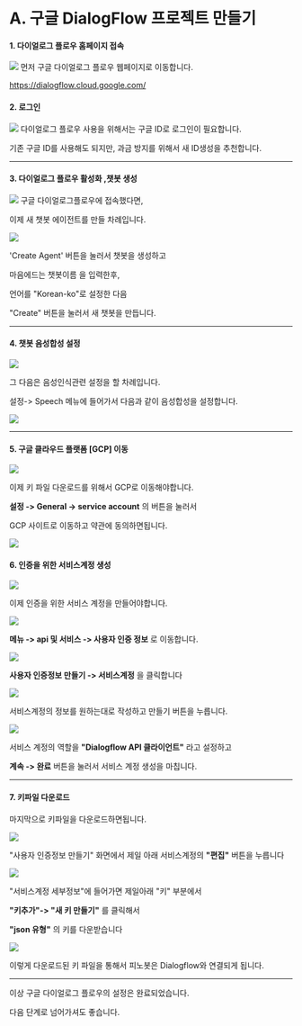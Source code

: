 # A. 구글 DialogFlow 프로젝트 만들기

#### 1. 다이얼로그 플로우 홈페이지 접속 
![](/_static/manual/GCP/1_dialogflow_enter.gif)
먼저 구글 다이얼로그 플로우 웹페이지로 이동합니다.

https://dialogflow.cloud.google.com/


#### 2. 로그인
![](/_static/manual/GCP/2_make_Google_ID.gif)
다이얼로그 플로우 사용을 위해서는 구글 ID로 로그인이 필요합니다. 

기존 구글 ID를 사용해도 되지만, 과금 방지를 위해서 새 ID생성을 추천합니다.

----


#### 3. 다이얼로그 플로우 활성화 ,챗봇 생성 
![](/_static/manual/GCP/3_make_Agent.gif)
구글 다이얼로그플로우에 접속했다면, 

이제 새 챗봇 에이전트를 만들 차례입니다. 


![](/_static/manual/GCP/3_make_Agent.png)

'Create Agent' 버튼을 눌러서 챗봇을 생성하고

마음에드는 챗봇이름 을 입력한후,

언어를 "Korean-ko"로 설정한 다음 

"Create" 버튼을 눌러서 새 챗봇을 만듭니다.

------


#### 4. 챗봇 음성합성 설정 

![](/_static/manual/GCP/4_set_tts.gif)

그 다음은 음성인식관련 설정을 할 차례입니다. 

설정-> Speech 메뉴에 들어가서 다음과 같이 음성합성을 설정합니다. 

![](/_static/manual/GCP/4_set_tts.png)

------

#### 5. 구글 클라우드 플랫폼 [GCP] 이동 

![](/_static/manual/GCP/6_GCP_ENTER.gif)

이제 키 파일 다운로드를 위해서 GCP로 이동해야합니다. 

**설정 -> General -> service account** 의 버튼을 눌러서 

 GCP 사이트로 이동하고 약관에 동의하면됩니다.

![](/_static/manual/GCP/6_GCP_ENTER.png)

#### 6. 인증을 위한 서비스계정 생성 

![](/_static/manual/GCP/7_Make_service_Agent.gif)

이제 인증을 위한 서비스 계정을 만들어야합니다.

![](/_static/manual/GCP/7_Make_service_Agent_1.png)

**메뉴 -> api 및 서비스 -> 사용자 인증 정보** 로 이동합니다.

![](/_static/manual/GCP/7_Make_service_Agent_2.png)

**사용자 인증정보 만들기 -> 서비스계정** 을 클릭합니다

![](/_static/manual/GCP/7_Make_service_Agent_3.png)

서비스계정의 정보를 원하는대로 작성하고 만들기 버튼을 누릅니다.

![](/_static/manual/GCP/7_Make_service_Agent_4.png)

서비스 계정의 역할을 **"Dialogflow API 클라이언트"** 라고 설정하고

**계속 -> 완료** 버튼을 눌러서 서비스 계정 생성을 마칩니다. 

--------------

#### 7. 키파일 다운로드 

마지막으로 키파일을 다운로드하면됩니다. 

![](/_static/manual/GCP/8.downkey_1.png)

"사용자 인증정보 만들기" 화면에서 제일 아래 서비스계정의 **"편집"** 버튼을 누릅니다

![](/_static/manual/GCP/8.downkey_2.png)

"서비스계정 세부정보"에 들어가면 제일아래 "키" 부분에서

**"키추가"-> "새 키 만들기"** 를 클릭해서 

**"json 유형"** 의 키를 다운받습니다


![](/_static/manual/GCP/8.downkey_3.png)

이렇게 다운로드된 키 파일을 통해서 피노봇은 Dialogflow와 연결되게 됩니다. 


-----


이상 구글 다이얼로그 플로우의 설정은 완료되었습니다.

다음 단계로 넘어가셔도 좋습니다. 